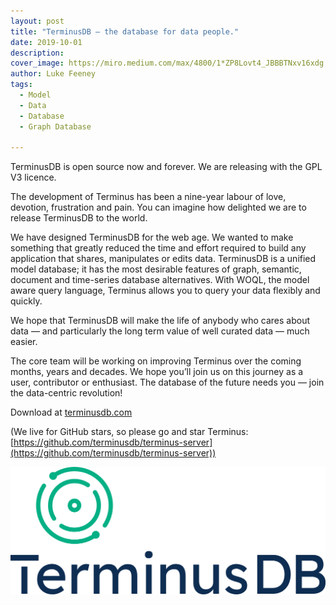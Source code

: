```yaml
---
layout: post
title: "TerminusDB — the database for data people."
date: 2019-10-01
description:
cover_image: https://miro.medium.com/max/4800/1*ZP8Lovt4_JBBBTNxv16xdg.jpeg
author: Luke Feeney
tags:
  - Model
  - Data
  - Database
  - Graph Database

---
```

TerminusDB is open source now and forever. We are releasing with the GPL V3 licence.

The development of Terminus has been a nine-year labour of love, devotion, frustration and pain. You can imagine how delighted we are to release TerminusDB to the world.

We have designed TerminusDB for the web age. We wanted to make something that greatly reduced the time and effort required to build any application that shares, manipulates or edits data. TerminusDB is a unified model database; it has the most desirable features of graph, semantic, document and time-series database alternatives. With WOQL, the model aware query language, Terminus allows you to query your data flexibly and quickly.

We hope that TerminusDB will make the life of anybody who cares about data — and particularly the long term value of well curated data — much easier.

The core team will be working on improving Terminus over the coming months, years and decades. We hope you’ll join us on this journey as a user, contributor or enthusiast. The database of the future needs you — join the data-centric revolution!

Download at [terminusdb.com](http://www.terminusdb.com/)

(We live for GitHub stars, so please go and star Terminus: [https://github.com/terminusdb/terminus-server](https://github.com/terminusdb/terminus-server))

![TerminusDB logo](/assets/images/terminusdb_logo.png)
